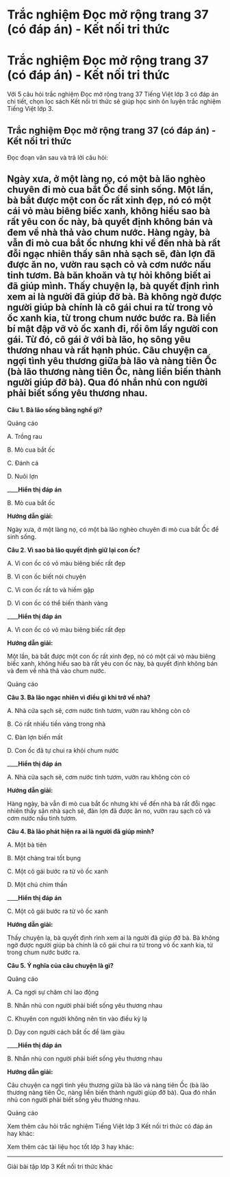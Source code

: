 # Trắc nghiệm Đọc mở rộng trang 37 (có đáp án) - Kết nối tri thức

# Trắc nghiệm Đọc mở rộng trang 37 (có đáp án) - Kết nối tri thức

Với 5 câu hỏi trắc nghiệm Đọc mở rộng trang 37 Tiếng Việt lớp 3 có đáp án chi tiết, chọn lọc sách Kết nối tri thức sẽ giúp học sinh ôn luyện trắc nghiệm Tiếng Việt lớp 3.

## Trắc nghiệm Đọc mở rộng trang 37 (có đáp án) - Kết nối tri thức

Đọc đoạn văn sau và trả lời câu hỏi: 

Ngày xưa, ở một làng nọ, có một bà lão nghèo chuyên đi mò cua bắt Ốc để sinh sống. Một lần, bà bắt được một con ốc rất xinh đẹp, nó có một cái vỏ màu biêng biếc xanh, không hiểu sao bà rất yêu con ốc này, bà quyết định không bán và đem về nhà thả vào chum nước. Hàng ngày, bà vẫn đi mò cua bắt ốc nhưng khi về đến nhà bà rất đỗi ngạc nhiên thấy sân nhà sạch sẽ, đàn lợn đã được ăn no, vườn rau sạch cỏ và cơm nước nấu tinh tươm. Bà băn khoăn và tự hỏi không biết ai đã giúp mình. Thấy chuyện lạ, bà quyết định rình xem ai là người đã giúp đỡ bà. Bà không ngờ được người giúp bà chính là cô gái chui ra từ trong vỏ ốc xanh kia, từ trong chum nước bước ra. Bà liền bí mật đập vỡ vỏ ốc xanh đi, rồi ôm lấy người con gái. Từ đó, cô gái ở với bà lão, họ sông yêu thương nhau và rất hạnh phúc. Câu chuyện ca ngợi tình yêu thương giữa bà lão và nàng tiên Ốc (bà lão thương nàng tiên Ốc, nàng liền biến thành người giúp đỡ bà). Qua đó nhắn nhủ con người phải biết sống yêu thương nhau.  
---  
  
**Câu 1. Bà lão sống bằng nghề gì?**

Quảng cáo

A. Trồng rau

B. Mò cua bắt ốc

C. Đánh cá

D. Nuôi lợn

____**Hiển thị đáp án**

B. Mò cua bắt ốc

**Hướng dẫn giải:**

Ngày xưa, ở một làng nọ, có một bà lão nghèo chuyên đi mò cua bắt Ốc để sinh sống. 

**Câu 2. Vì sao bà lão quyết định giữ lại con ốc?**

A. Vì con ốc có vỏ màu biêng biếc rất đẹp

B. Vì con ốc biết nói chuyện

C. Vì con ốc rất to và hiếm gặp

D. Vì con ốc có thể biến thành vàng

____**Hiển thị đáp án**

A. Vì con ốc có vỏ màu biêng biếc rất đẹp

**Hướng dẫn giải:**

Một lần, bà bắt được một con ốc rất xinh đẹp, nó có một cái vỏ màu biêng biếc xanh, không hiểu sao bà rất yêu con ốc này, bà quyết định không bán và đem về nhà thả vào chum nước. 

Quảng cáo

**Câu 3. Bà lão ngạc nhiên vì điều gì khi trở về nhà?**

A. Nhà cửa sạch sẽ, cơm nước tinh tươm, vườn rau không còn cỏ

B. Có rất nhiều tiền vàng trong nhà

C. Đàn lợn biến mất

D. Con ốc đã tự chui ra khỏi chum nước

____**Hiển thị đáp án**

A. Nhà cửa sạch sẽ, cơm nước tinh tươm, vườn rau không còn cỏ

**Hướng dẫn giải:**

Hàng ngày, bà vẫn đi mò cua bắt ốc nhưng khi về đến nhà bà rất đỗi ngạc nhiên thấy sân nhà sạch sẽ, đàn lợn đã được ăn no, vườn rau sạch cỏ và cơm nước nấu tinh tươm.

**Câu 4. Bà lão phát hiện ra ai là người đã giúp mình?**

A. Một bà tiên

B. Một chàng trai tốt bụng

C. Một cô gái bước ra từ vỏ ốc xanh

D. Một chú chim thần

____**Hiển thị đáp án**

C. Một cô gái bước ra từ vỏ ốc xanh

**Hướng dẫn giải:**

Thấy chuyện lạ, bà quyết định rình xem ai là người đã giúp đỡ bà. Bà không ngờ được người giúp bà chính là cô gái chui ra từ trong vỏ ốc xanh kia, từ trong chum nước bước ra. 

**Câu 5. Ý nghĩa của câu chuyện là gì?**

Quảng cáo

A. Ca ngợi sự chăm chỉ lao động

B. Nhắn nhủ con người phải biết sống yêu thương nhau

C. Khuyên con người không nên tin vào điều kỳ lạ

D. Dạy con người cách bắt ốc để làm giàu

____**Hiển thị đáp án**

B. Nhắn nhủ con người phải biết sống yêu thương nhau

**Hướng dẫn giải:**

Câu chuyện ca ngợi tình yêu thương giữa bà lão và nàng tiên Ốc (bà lão thương nàng tiên Ốc, nàng liền biến thành người giúp đỡ bà). Qua đó nhắn nhủ con người phải biết sống yêu thương nhau.

Quảng cáo

Xem thêm câu hỏi trắc nghiệm Tiếng Việt lớp 3 Kết nối tri thức có đáp án hay khác:

Xem thêm các tài liệu học tốt lớp 3 hay khác:

* * *

Giải bài tập lớp 3 Kết nối tri thức khác
